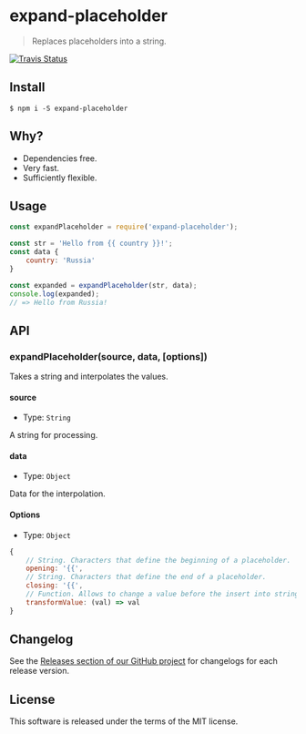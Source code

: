 # expand-placeholder

> Replaces placeholders into a string.

[![Travis Status](https://travis-ci.org/mrmlnc/expand-placeholder.svg?branch=master)](https://travis-ci.org/mrmlnc/expand-placeholder)

## Install

```shell
$ npm i -S expand-placeholder
```

## Why?

  * Dependencies free.
  * Very fast.
  * Sufficiently flexible.

## Usage

```js
const expandPlaceholder = require('expand-placeholder');

const str = 'Hello from {{ country }}!';
const data {
	country: 'Russia'
}

const expanded = expandPlaceholder(str, data);
console.log(expanded);
// => Hello from Russia!
```

## API

### expandPlaceholder(source, data, [options])

Takes a string and interpolates the values.

#### source

  * Type: `String`

A string for processing.

#### data

  * Type: `Object`

Data for the interpolation.

#### Options

  * Type: `Object`

```js
{
	// String. Characters that define the beginning of a placeholder.
	opening: '{{',
	// String. Characters that define the end of a placeholder.
	closing: '{{',
	// Function. Allows to change a value before the insert into string.
	transformValue: (val) => val
}
```

## Changelog

See the [Releases section of our GitHub project](https://github.com/mrmlnc/expand-placeholder/releases) for changelogs for each release version.

## License

This software is released under the terms of the MIT license.
